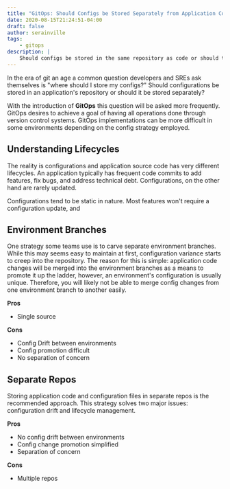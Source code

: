 ```yaml
---
title: "GitOps: Should Configs be Stored Separately from Application Code"
date: 2020-08-15T21:24:51-04:00
draft: false
author: serainville
tags:
    - gitops
description: |
    Should configs be stored in the same repository as code or should they be separated into different repositories.
---
```


In the era of git an age a common question developers and SREs ask themselves is "where should I store my configs?" Should configurations be stored in an application's repository or should it be stored separately? 

With the introduction of **GitOps** this question will be asked more frequently. GitOps desires to achieve a goal of having all operations done through version control systems. GitOps implementations can be more difficult in some environments depending on the config strategy employed. 

## Understanding Lifecycles
The reality is configurations and application source code has very different lifecycles. An application typically has frequent code commits to add features, fix bugs, and address technical debt. Configurations, on the other hand are rarely updated.

Configurations tend to be static in nature. Most features won't require a configuration update, and

## Environment Branches
One strategy some teams use is to carve separate environment branches. While this may seems easy to maintain at first, configuration variance starts to creep into the repository. The reason for this is simple: application code changes will be merged into the environment branches as a means to promote it up the ladder, however, an environment's configuration is usually unique. Therefore, you will likely not be able to merge config changes from one environment branch to another easily.

**Pros**
- Single source 

**Cons**
- Config Drift between environments
- Config promotion difficult
- No separation of concern

## Separate Repos
Storing application code and configuration files in separate repos is the recommended approach. This strategy solves two major issues: configuration drift and lifecycle management.

**Pros**
- No config drift between environments
- Config change promotion simplified
- Separation of concern

**Cons**
- Multiple repos

